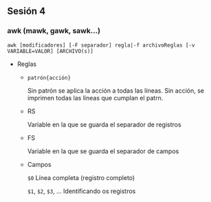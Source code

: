 ## Sesión 4

### awk (mawk, gawk, sawk...)

`awk [modificadores] [-F separador] regla|-f archivoReglas [-v VARIABLE=VALOR] [ARCHIVO(s)]`

- Reglas

  - `patrón{acción}`

    Sin patrón se aplica la acción a todas las líneas. Sin acción, se imprimen todas las líneas que cumplan el patrn.
    
  - RS
  
    Variable en la que se guarda el separador de registros
  
  - FS
  
    Variable en la que se guarda el separador de campos
    
  - Campos
  
    `$0`  Línea completa (registro completo)
    
    `$1`, `$2`, `$3`, ... Identificando os registros
    
